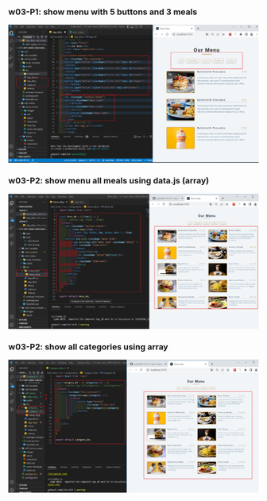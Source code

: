 ### w03-P1: show menu with 5 buttons and 3 meals

![w03-p1.png](w03-p1.png)

### w03-P2: show menu all meals using data.js (array)

![w03-p2.png](w03-p2.png)

### w03-P2: show all categories using array

![w03-p3.png](w03-p3.png)
